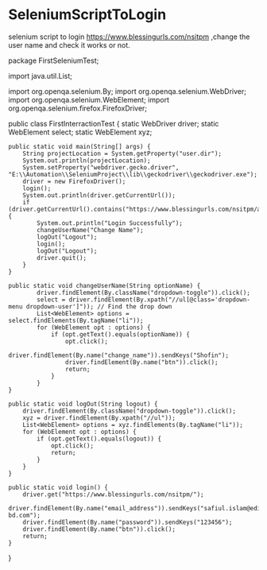 # SeleniumScriptToLogin
selenium script to login https://www.blessingurls.com/nsitpm ,change the user name and check it works or not.


package FirstSeleniumTest;

import java.util.List;

import org.openqa.selenium.By;
import org.openqa.selenium.WebDriver;
import org.openqa.selenium.WebElement;
import org.openqa.selenium.firefox.FirefoxDriver;

public class FirstInterractionTest {
	static WebDriver driver;
    static WebElement select;
    static WebElement xyz;
   
    public static void main(String[] args) {
        String projectLocation = System.getProperty("user.dir");
        System.out.println(projectLocation);
        System.setProperty("webdriver.gecko.driver", "E:\\Automation\\SeleniumProject\\lib\\geckodriver\\geckodriver.exe");
        driver = new FirefoxDriver();
        login();        
        System.out.println(driver.getCurrentUrl());
        if (driver.getCurrentUrl().contains("https://www.blessingurls.com/nsitpm/admin_master.php")) {
            System.out.println("Login Successfully");
            changeUserName("Change Name");
            logOut("Logout");
            login();
            logOut("Logout");
            driver.quit();
        }
    }

    public static void changeUserName(String optionName) {
            driver.findElement(By.className("dropdown-toggle")).click();
            select = driver.findElement(By.xpath("//ul[@class='dropdown-menu dropdown-user']")); // Find the drop down
            List<WebElement> options = select.findElements(By.tagName("li"));
            for (WebElement opt : options) {
                if (opt.getText().equals(optionName)) {
                    opt.click();
                    driver.findElement(By.name("change_name")).sendKeys("Shofin");
                    driver.findElement(By.name("btn")).click();
                    return;
                }
            }
    }
   
    public static void logOut(String logout) {
        driver.findElement(By.className("dropdown-toggle")).click();
        xyz = driver.findElement(By.xpath("//ul"));
        List<WebElement> options = xyz.findElements(By.tagName("li"));
        for (WebElement opt : options) {
            if (opt.getText().equals(logout)) {
                opt.click();
                return;
            }
        }
    }
   
    public static void login() {
        driver.get("https://www.blessingurls.com/nsitpm/");
        driver.findElement(By.name("email_address")).sendKeys("safiul.islam@edison-bd.com");
        driver.findElement(By.name("password")).sendKeys("123456");
        driver.findElement(By.name("btn")).click();
        return;
    }
}
